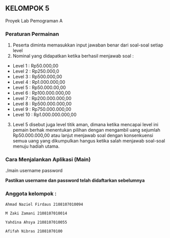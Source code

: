 ## KELOMPOK 5
Proyek Lab Pemograman A

### Peraturan Permainan
1. Peserta diminta memasukkan input jawaban benar dari soal-soal setiap level
2. Nominal yang didapatkan ketika berhasil menjawab soal :
  - Level 1 : Rp50.000,00
  - Level 2 : Rp250.000,0
  - Level 3 : Rp500.000,00
  - Level 4 : Rp1.000.000,00
  - Level 5 : Rp50.000.00,00
  - Level 6 : Rp100.000.000,00
  - Level 7 : Rp200.000.000,00
  - Level 8 : Rp500.000.000,00
  - Level 9 : Rp750.000.000,00
  - Level 10 : Rp1.000.000.000,00
3. Level 5 disebut juga level titik aman, dimana ketika mencapai level ini pemain berhak menentukan pilihan dengan mengambil uang sejumlah Rp50.000.000,00 atau lanjut menjawab soal dengan konsenkuensi semua uang yang dikumpulkan hangus ketika salah menjawab soal-soal menuju hadiah utama.

### Cara Menjalankan Aplikasi (Main)
./main username password

**Pastikan username dan password telah didaftarkan sebelumnya**

### Anggota kelompok : 
```Ahmad Naziel Firdaus 2108107010094```

```M Zaki Zamani 2108107010014```

```Yahdina Ahsya 2108107010055```

```Afifah Nibras 21081070100```
